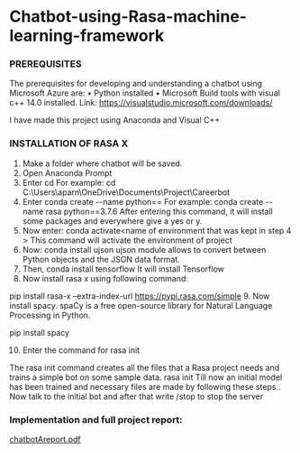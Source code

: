 # Chatbot-using-Rasa-machine-learning-framework

### PREREQUISITES
The prerequisites for developing and understanding a chatbot using Microsoft Azure are:
•	Python installed
•	Microsoft Build tools with visual c++ 14.0 installed. 
Link: https://visualstudio.microsoft.com/downloads/

I have made this project using Anaconda and Visual C++ 

### INSTALLATION OF RASA X
1.	Make a folder where chatbot will be saved.
2.	Open Anaconda Prompt
3.	Enter cd <path where chatbot will be saved>
 For example:  cd C:\Users\aparn\OneDrive\Documents\Project\Careerbot
4.	Enter conda create --name <name of environment that you want>python==<version>
For example: conda create --name rasa python==3.7.6
 After entering this command, it will install some packages and everywhere give a yes or y.
5.	Now enter:     conda activate<name of environment that was kept in step 4 >
This command will activate the environment of project
6.	Now:   conda install ujson
ujson module allows to convert between Python objects and the JSON data format.
7.	Then,    conda install tensorflow
It will install Tensorflow 
8.	Now install rasa x using following command:


pip install rasa-x –extra-index-url https://pypi.rasa.com/simple
9.	Now install spacy. spaCy is a free open-source library for Natural Language Processing in Python. 

pip install spacy

10.	 Enter the command for rasa init

The rasa init command creates all the files that a Rasa project needs and trains a simple bot on some sample data.
rasa init
Till now an initial model has been trained and necessary files are made by following these steps.. Now talk to the initial bot and after that write /stop to stop the server
  
### Implementation and full project report:
  [chatbotAreport.pdf](https://github.com/aparna2071/Chatbot-using-Rasa-machine-learning-framework/files/8366409/chatbotAreport.pdf)
